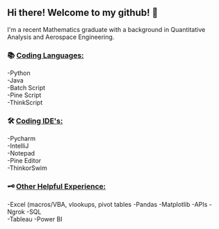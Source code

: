 ## Hi there! Welcome to my github! 👋 
I'm a recent Mathematics graduate with a background in Quantitative Analysis and Aerospace Engineering.
### 📚 <ins>Coding Languages:</ins>  

-Python  
-Java  
-Batch Script  
-Pine Script  
-ThinkScript

### 🛠 <ins>Coding IDE's:</ins>

-Pycharm  
-IntelliJ  
-Notepad  
-Pine Editor  
-ThinkorSwim  

### 🗝 <ins>Other Helpful Experience:</ins>

-Excel (macros/VBA, vlookups, pivot tables
-Pandas 
-Matplotlib
-APIs
-Ngrok
-SQL  
-Tableau
-Power BI

